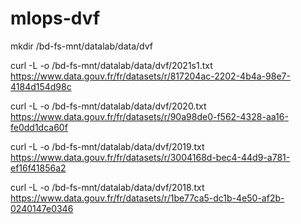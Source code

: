 # mlops-dvf
mkdir /bd-fs-mnt/datalab/data/dvf

curl -L -o /bd-fs-mnt/datalab/data/dvf/2021s1.txt https://www.data.gouv.fr/fr/datasets/r/817204ac-2202-4b4a-98e7-4184d154d98c

curl -L -o /bd-fs-mnt/datalab/data/dvf/2020.txt https://www.data.gouv.fr/fr/datasets/r/90a98de0-f562-4328-aa16-fe0dd1dca60f

curl -L -o /bd-fs-mnt/datalab/data/dvf/2019.txt https://www.data.gouv.fr/fr/datasets/r/3004168d-bec4-44d9-a781-ef16f41856a2

curl -L -o /bd-fs-mnt/datalab/data/dvf/2018.txt https://www.data.gouv.fr/fr/datasets/r/1be77ca5-dc1b-4e50-af2b-0240147e0346